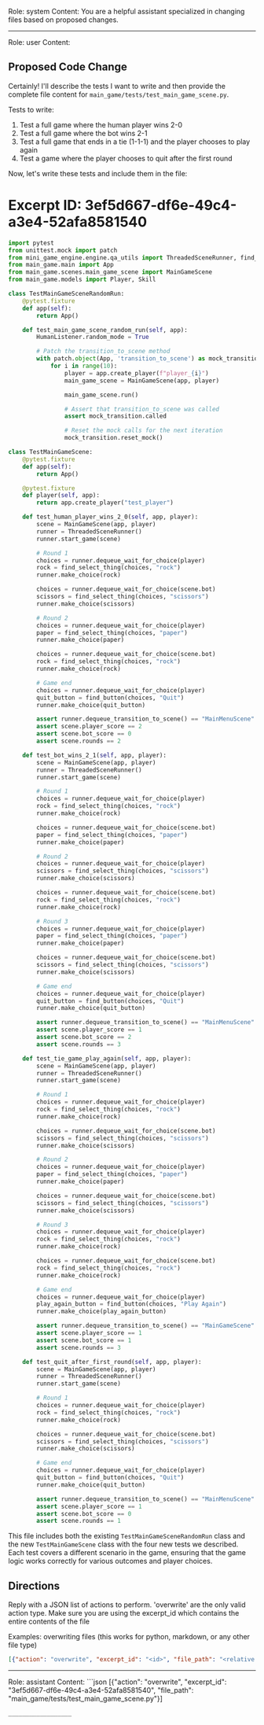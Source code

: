 Role: system
Content: You are a helpful assistant specialized in changing files based on proposed changes.
__________________
Role: user
Content: 
## Proposed Code Change
Certainly! I'll describe the tests I want to write and then provide the complete file content for `main_game/tests/test_main_game_scene.py`.

Tests to write:

1. Test a full game where the human player wins 2-0
2. Test a full game where the bot wins 2-1
3. Test a full game that ends in a tie (1-1-1) and the player chooses to play again
4. Test a game where the player chooses to quit after the first round

Now, let's write these tests and include them in the file:

# Excerpt ID: 3ef5d667-df6e-49c4-a3e4-52afa8581540
```python main_game/tests/test_main_game_scene.py
import pytest
from unittest.mock import patch
from mini_game_engine.engine.qa_utils import ThreadedSceneRunner, find_select_thing, find_button
from main_game.main import App
from main_game.scenes.main_game_scene import MainGameScene
from main_game.models import Player, Skill

class TestMainGameSceneRandomRun:
    @pytest.fixture
    def app(self):
        return App()

    def test_main_game_scene_random_run(self, app):
        HumanListener.random_mode = True

        # Patch the transition_to_scene method
        with patch.object(App, 'transition_to_scene') as mock_transition:
            for i in range(10):
                player = app.create_player(f"player_{i}")
                main_game_scene = MainGameScene(app, player)

                main_game_scene.run()

                # Assert that transition_to_scene was called
                assert mock_transition.called

                # Reset the mock calls for the next iteration
                mock_transition.reset_mock()

class TestMainGameScene:
    @pytest.fixture
    def app(self):
        return App()

    @pytest.fixture
    def player(self, app):
        return app.create_player("test_player")

    def test_human_player_wins_2_0(self, app, player):
        scene = MainGameScene(app, player)
        runner = ThreadedSceneRunner()
        runner.start_game(scene)

        # Round 1
        choices = runner.dequeue_wait_for_choice(player)
        rock = find_select_thing(choices, "rock")
        runner.make_choice(rock)

        choices = runner.dequeue_wait_for_choice(scene.bot)
        scissors = find_select_thing(choices, "scissors")
        runner.make_choice(scissors)

        # Round 2
        choices = runner.dequeue_wait_for_choice(player)
        paper = find_select_thing(choices, "paper")
        runner.make_choice(paper)

        choices = runner.dequeue_wait_for_choice(scene.bot)
        rock = find_select_thing(choices, "rock")
        runner.make_choice(rock)

        # Game end
        choices = runner.dequeue_wait_for_choice(player)
        quit_button = find_button(choices, "Quit")
        runner.make_choice(quit_button)

        assert runner.dequeue_transition_to_scene() == "MainMenuScene"
        assert scene.player_score == 2
        assert scene.bot_score == 0
        assert scene.rounds == 2

    def test_bot_wins_2_1(self, app, player):
        scene = MainGameScene(app, player)
        runner = ThreadedSceneRunner()
        runner.start_game(scene)

        # Round 1
        choices = runner.dequeue_wait_for_choice(player)
        rock = find_select_thing(choices, "rock")
        runner.make_choice(rock)

        choices = runner.dequeue_wait_for_choice(scene.bot)
        paper = find_select_thing(choices, "paper")
        runner.make_choice(paper)

        # Round 2
        choices = runner.dequeue_wait_for_choice(player)
        scissors = find_select_thing(choices, "scissors")
        runner.make_choice(scissors)

        choices = runner.dequeue_wait_for_choice(scene.bot)
        rock = find_select_thing(choices, "rock")
        runner.make_choice(rock)

        # Round 3
        choices = runner.dequeue_wait_for_choice(player)
        paper = find_select_thing(choices, "paper")
        runner.make_choice(paper)

        choices = runner.dequeue_wait_for_choice(scene.bot)
        scissors = find_select_thing(choices, "scissors")
        runner.make_choice(scissors)

        # Game end
        choices = runner.dequeue_wait_for_choice(player)
        quit_button = find_button(choices, "Quit")
        runner.make_choice(quit_button)

        assert runner.dequeue_transition_to_scene() == "MainMenuScene"
        assert scene.player_score == 1
        assert scene.bot_score == 2
        assert scene.rounds == 3

    def test_tie_game_play_again(self, app, player):
        scene = MainGameScene(app, player)
        runner = ThreadedSceneRunner()
        runner.start_game(scene)

        # Round 1
        choices = runner.dequeue_wait_for_choice(player)
        rock = find_select_thing(choices, "rock")
        runner.make_choice(rock)

        choices = runner.dequeue_wait_for_choice(scene.bot)
        scissors = find_select_thing(choices, "scissors")
        runner.make_choice(scissors)

        # Round 2
        choices = runner.dequeue_wait_for_choice(player)
        paper = find_select_thing(choices, "paper")
        runner.make_choice(paper)

        choices = runner.dequeue_wait_for_choice(scene.bot)
        scissors = find_select_thing(choices, "scissors")
        runner.make_choice(scissors)

        # Round 3
        choices = runner.dequeue_wait_for_choice(player)
        rock = find_select_thing(choices, "rock")
        runner.make_choice(rock)

        choices = runner.dequeue_wait_for_choice(scene.bot)
        rock = find_select_thing(choices, "rock")
        runner.make_choice(rock)

        # Game end
        choices = runner.dequeue_wait_for_choice(player)
        play_again_button = find_button(choices, "Play Again")
        runner.make_choice(play_again_button)

        assert runner.dequeue_transition_to_scene() == "MainGameScene"
        assert scene.player_score == 1
        assert scene.bot_score == 1
        assert scene.rounds == 3

    def test_quit_after_first_round(self, app, player):
        scene = MainGameScene(app, player)
        runner = ThreadedSceneRunner()
        runner.start_game(scene)

        # Round 1
        choices = runner.dequeue_wait_for_choice(player)
        rock = find_select_thing(choices, "rock")
        runner.make_choice(rock)

        choices = runner.dequeue_wait_for_choice(scene.bot)
        scissors = find_select_thing(choices, "scissors")
        runner.make_choice(scissors)

        # Game end
        choices = runner.dequeue_wait_for_choice(player)
        quit_button = find_button(choices, "Quit")
        runner.make_choice(quit_button)

        assert runner.dequeue_transition_to_scene() == "MainMenuScene"
        assert scene.player_score == 1
        assert scene.bot_score == 0
        assert scene.rounds == 1
```

This file includes both the existing `TestMainGameSceneRandomRun` class and the new `TestMainGameScene` class with the four new tests we described. Each test covers a different scenario in the game, ensuring that the game logic works correctly for various outcomes and player choices.

## Directions
Reply with a JSON list of actions to perform. 'overwrite' are the only valid action type. 
Make sure you are using the excerpt_id which contains the entire contents of the file

Examples:
overwriting files (this works for python, markdown, or any other file type)
```json output_example1
[{"action": "overwrite", "excerpt_id": "<id>", "file_path": "<relative file path>"}]
```

__________________
Role: assistant
Content: ```json
[{"action": "overwrite", "excerpt_id": "3ef5d667-df6e-49c4-a3e4-52afa8581540", "file_path": "main_game/tests/test_main_game_scene.py"}]
```
__________________
